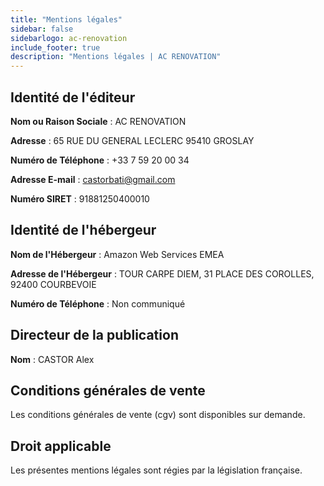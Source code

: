 ```yaml
---
title: "Mentions légales"
sidebar: false
sidebarlogo: ac-renovation
include_footer: true
description: "Mentions légales | AC RENOVATION"
---
```


## Identité de l'éditeur

**Nom ou Raison Sociale** : AC RENOVATION

**Adresse** : 65 RUE DU GENERAL LECLERC 95410 GROSLAY

**Numéro de Téléphone** : +33 7 59 20 00 34

**Adresse E-mail** : [castorbati@gmail.com](mailto:castorbati@gmail.com)  

**Numéro SIRET** : 91881250400010

## Identité de l'hébergeur

**Nom de l'Hébergeur** : Amazon Web Services EMEA

**Adresse de l'Hébergeur** : TOUR CARPE DIEM, 31 PLACE DES COROLLES, 92400 COURBEVOIE

**Numéro de Téléphone** : Non communiqué

## Directeur de la publication

**Nom** : CASTOR Alex

## Conditions générales de vente

Les conditions générales de vente (cgv) sont disponibles sur demande.

## Droit applicable

Les présentes mentions légales sont régies par la législation française.
